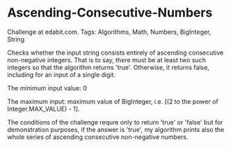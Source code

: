 
# Ascending-Consecutive-Numbers

Challenge at edabit.com. Tags: Algorithms, Math, Numbers, BigInteger, String


Checks whether the input string consists entirely of ascending consecutive non-negative integers.
That is to say, there must be at least two such integers so that the algorithm returns 'true'. 
Otherwise, it returns false, including for an input of a single digit.

The minimum input value: 0

The maximum input: maximum value of BigInteger, i.e. 
[(2 to the power of Integer.MAX_VALUE) - 1].

The conditions of the challenge requre only to return 'true' or 'false' but for demonstration purposes, 
if the answer is 'true', my algorithm prints also the whole series of ascending consecutive non-negative numbers.
